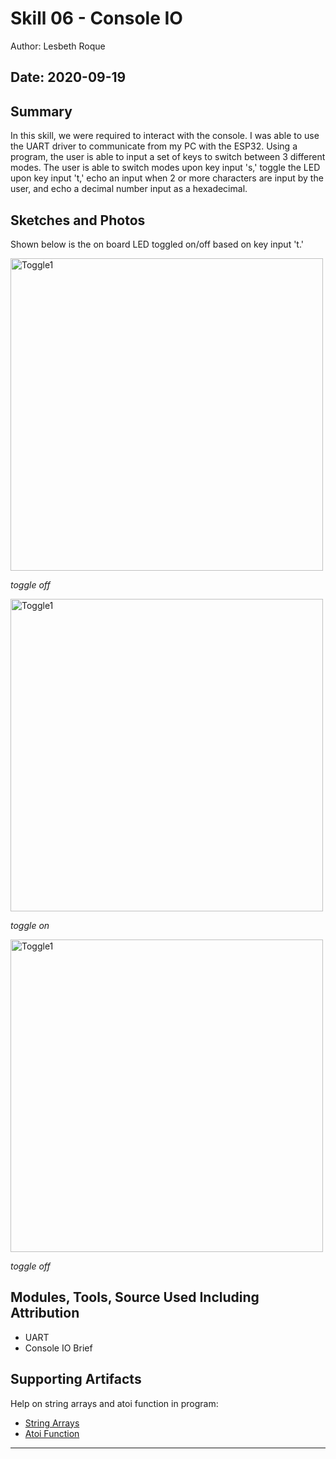 #  Skill 06 - Console IO

Author: Lesbeth Roque

Date: 2020-09-19
-----

## Summary
In this skill, we were required to interact with the console. I was able to use the UART driver to communicate from my PC with the ESP32. Using a program, the user is able to input a set of keys to switch between 3 different modes. The user is able to switch modes upon key input 's,' toggle the LED upon key input 't,' echo an input when 2 or more characters are input by the user, and echo a decimal number input as a hexadecimal.

## Sketches and Photos
Shown below is the on board LED toggled on/off based on key input 't.' <br />

<p align="left">
  <img src="https://github.com/BU-EC444/Roque-Lesbeth/blob/master/skills/cluster-1/06/images/06_Toggle1.jpg" alt="Toggle1" width="500">
</p>
<p>
    <em>toggle off</em>
</p>

<p align="left">
  <img src="https://github.com/BU-EC444/Roque-Lesbeth/blob/master/skills/cluster-1/06/images/06_Toggle2.jpg" alt="Toggle1" width="500">
</p>
<p>
    <em>toggle on</em>
</p>

<p align="left">
  <img src="https://github.com/BU-EC444/Roque-Lesbeth/blob/master/skills/cluster-1/06/images/06_Toggle3.jpg" alt="Toggle1" width="500">
</p>
<p>
    <em>toggle off</em>
</p>

## Modules, Tools, Source Used Including Attribution
- UART
- Console IO Brief


## Supporting Artifacts
Help on string arrays and atoi function in program:<br />
- [String Arrays](https://www.geeksforgeeks.org/taking-string-input-space-c-3-different-methods/)
- [Atoi Function](https://www.geeksforgeeks.org/converting-strings-numbers-cc/)


-----
